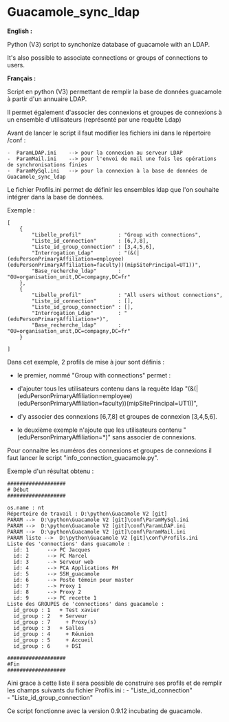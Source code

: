 # Guacamole_sync_ldap

**English :**

Python (V3) script to synchonize database of guacamole with an LDAP.

It's also possible to associate connections or groups of connections to users.

**Français :**

Script en python (V3) permettant de remplir la base de données guacamole à partir d'un annuaire LDAP.

Il permet également d'associer des connexions et groupes de connexions à un ensemble d'utilisateurs (représenté par une requête Ldap)

Avant de lancer le script il faut modifier les fichiers ini dans le répertoire /conf :

	-  ParamLDAP.ini 	--> pour la connexion au serveur LDAP	
	-  ParamMail.ini 	--> pour l'envoi de mail une fois les opérations de synchronisations finies
	-  ParamMySql.ini 	--> pour la connexion à la base de données de Guacamole_sync_ldap

Le fichier Profils.ini permet de définir les ensembles ldap que l'on souhaite intégrer dans la base de données.

Exemple :
```
[
	{
		"Libelle_profil"   			: "Group with connections",
		"Liste_id_connection"   	: [6,7,8],
		"Liste_id_group_connection" : [3,4,5,6],
		"Interrogation_Ldap"     	: "(&(|(eduPersonPrimaryAffiliation=employee)(eduPersonPrimaryAffiliation=faculty))(mipSitePrincipal=UT1))",
		"Base_recherche_ldap"		: "OU=organisation_unit,DC=compagny,DC=fr"
	},
	{
		"Libelle_profil"   			: "All users without connections",
		"Liste_id_connection"   	: [],
		"Liste_id_group_connection" : [],
		"Interrogation_Ldap"     	: "(eduPersonPrimaryAffiliation=*)",
		"Base_recherche_ldap"		: "OU=organisation_unit,DC=compagny,DC=fr"
	}
	
]
```

Dans cet exemple, 2 profils de mise à jour sont définis :
- le premier, nommé "Group with connections" permet :
 - d'ajouter tous les utilisateurs contenu dans la requête ldap "(&(|(eduPersonPrimaryAffiliation=employee)(eduPersonPrimaryAffiliation=faculty))(mipSitePrincipal=UT1))",
 - d'y associer des connexions [6,7,8] et groupes de connexion [3,4,5,6].

- le deuxième exemple n'ajoute que les utilisateurs contenu "(eduPersonPrimaryAffiliation=*)" sans associer de connexions.
	
Pour connaitre les numéros des connexions et groupes de connexions il faut lancer le script "info_connection_guacamole.py".

Exemple d'un résultat obtenu :

```
###################
# Début
###################

os.name : nt
Répertoire de travail : D:\python\Guacamole V2 [git]
PARAM -->  D:\python\Guacamole V2 [git]\conf\ParamMySql.ini
PARAM -->  D:\python\Guacamole V2 [git]\conf\ParamLDAP.ini
PARAM -->  D:\python\Guacamole V2 [git]\conf\ParamMail.ini
PARAM liste -->  D:\python\Guacamole V2 [git]\conf\Profils.ini
Liste des 'connections' dans guacamole :
  id: 1 	 --> PC Jacques
  id: 2 	 --> PC Marcel
  id: 3 	 --> Serveur web
  id: 4 	 --> PCA Applications RH
  id: 5 	 --> SSH_guacamole
  id: 6 	 --> Poste témoin pour master
  id: 7 	 --> Proxy 1
  id: 8 	 --> Proxy 2
  id: 9 	 --> PC recette 1
Liste des GROUPES de 'connections' dans guacamole :
  id_group : 1 	 + Test xavier
  id_group : 2 	 + Serveur
  id_group : 7 	   + Proxy(s)
  id_group : 3 	 + Salles
  id_group : 4 	   + Réunion
  id_group : 5 	   + Accueil
  id_group : 6 	   + DSI

###################
#Fin
###################
```

Aini grace à cette liste il sera possible de construire ses profils et de remplir les champs suivants du fichier Profils.ini :
	- "Liste_id_connection"  
	- "Liste_id_group_connection"
		
		
		
Ce script fonctionne avec la version 0.9.12 incubating de guacamole.

		
		
